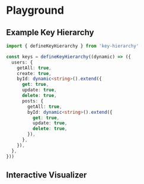 # Playground

## Example Key Hierarchy

```ts
import { defineKeyHierarchy } from 'key-hierarchy'

const keys = defineKeyHierarchy((dynamic) => ({
  users: {
    getAll: true,
    create: true,
    byId: dynamic<string>().extend({
      get: true,
      update: true,
      delete: true,
      posts: {
        getAll: true,
        byId: dynamic<string>().extend({
          get: true,
          update: true,
          delete: true,
        }),
      },
    }),
  },
}))
```

## Interactive Visualizer

<script setup>
import Playground from '../.vitepress/components/Playground.vue'
</script>

<Playground />

<style>
  .content,
  .content-container {
    max-width: 1200px !important;
  }
</style>
